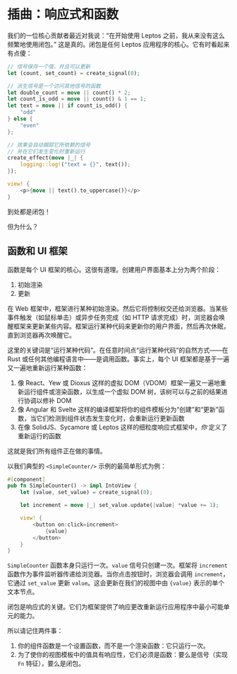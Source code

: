 # 插曲：响应式和函数

我们的一位核心贡献者最近对我说：“在开始使用 Leptos 之前，我从来没有这么频繁地使用闭包。” 这是真的。闭包是任何 Leptos 应用程序的核心。它有时看起来有点傻：

```rust
// 信号保存一个值，并且可以更新
let (count, set_count) = create_signal(0);

// 派生信号是一个访问其他信号的函数
let double_count = move || count() * 2;
let count_is_odd = move || count() & 1 == 1;
let text = move || if count_is_odd() {
    "odd"
} else {
    "even"
};

// 效果会自动跟踪它所依赖的信号
// 并在它们发生变化时重新运行
create_effect(move |_| {
    logging::log!("text = {}", text());
});

view! {
    <p>{move || text().to_uppercase()}</p>
}
```

到处都是闭包！

但为什么？

## 函数和 UI 框架

函数是每个 UI 框架的核心。这很有道理。创建用户界面基本上分为两个阶段：

1. 初始渲染
2. 更新

在 Web 框架中，框架进行某种初始渲染。然后它将控制权交还给浏览器。当某些事件触发（如鼠标单击）或异步任务完成（如 HTTP 请求完成）时，浏览器会唤醒框架来更新某些内容。框架运行某种代码来更新你的用户界面，然后再次休眠，直到浏览器再次唤醒它。

这里的关键词是“运行某种代码”。在任意时间点“运行某种代码”的自然方式——在 Rust 或任何其他编程语言中——是调用函数。事实上，每个 UI 框架都是基于一遍又一遍地重新运行某种函数：

1. 像 React、Yew 或 Dioxus 这样的虚拟 DOM（VDOM）框架一遍又一遍地重新运行组件或渲染函数，以生成一个虚拟 DOM 树，该树可以与之前的结果进行协调以修补 DOM
2. 像 Angular 和 Svelte 这样的编译框架将你的组件模板分为“创建”和“更新”函数，当它们检测到组件状态发生变化时，会重新运行更新函数
3. 在像 SolidJS、Sycamore 或 Leptos 这样的细粒度响应式框架中，*你* 定义了重新运行的函数

这就是我们所有组件正在做的事情。

以我们典型的 `<SimpleCounter/>` 示例的最简单形式为例：

```rust
#[component]
pub fn SimpleCounter() -> impl IntoView {
    let (value, set_value) = create_signal(0);

    let increment = move |_| set_value.update(|value| *value += 1);

    view! {
        <button on:click=increment>
            {value}
        </button>
    }
}
```

`SimpleCounter` 函数本身只运行一次。`value` 信号只创建一次。框架将 `increment` 函数作为事件监听器传递给浏览器。当你点击按钮时，浏览器会调用 `increment`，它通过 `set_value` 更新 `value`。这会更新在我们的视图中由 `{value}` 表示的单个文本节点。

闭包是响应式的关键。它们为框架提供了响应更改重新运行应用程序中最小可能单元的能力。

所以请记住两件事：

1. 你的组件函数是一个设置函数，而不是一个渲染函数：它只运行一次。
2. 为了使你的视图模板中的值具有响应性，它们必须是函数：要么是信号（实现 `Fn` 特征），要么是闭包。
